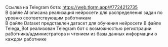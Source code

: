 Ссылка на Telegram бота: https://web.tlgrm.app/#7724212735  
В файле AI описана реализация нейросети для распределения задач по уровню соответствующим работникам    
В файле Dataset представлен датасет для обучения нейроcети
В файле Telega_Bot реализован Telegram бот с возможностью регистрации работника/администратора и чтением из базы данных информации о каждом работнике  
